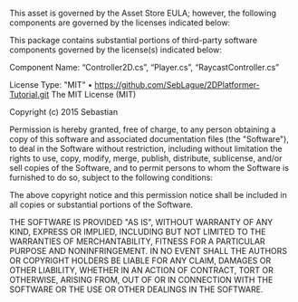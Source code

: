This asset is governed by the Asset Store EULA; however, the following components are governed by the licenses indicated below:

This package contains substantial portions of third-party software components governed by the license(s) indicated below:

﻿Component Name: “Controller2D.cs”, “Player.cs”, “RaycastController.cs”

License Type: "MIT"
•	https://github.com/SebLague/2DPlatformer-Tutorial.git
The MIT License (MIT)

Copyright (c) 2015 Sebastian

Permission is hereby granted, free of charge, to any person obtaining a copy of this software and associated documentation files (the "Software"), to deal in the Software without restriction, including without limitation the rights to use, copy, modify, merge, publish, distribute, sublicense, and/or sell copies of the Software, and to permit persons to whom the Software is furnished to do so, subject to the following conditions:

The above copyright notice and this permission notice shall be included in all copies or substantial portions of the Software.

THE SOFTWARE IS PROVIDED "AS IS", WITHOUT WARRANTY OF ANY KIND, EXPRESS OR IMPLIED, INCLUDING BUT NOT LIMITED TO THE WARRANTIES OF MERCHANTABILITY, FITNESS FOR A PARTICULAR PURPOSE AND NONINFRINGEMENT. IN NO EVENT SHALL THE AUTHORS OR COPYRIGHT HOLDERS BE LIABLE FOR ANY CLAIM, DAMAGES OR OTHER LIABILITY, WHETHER IN AN ACTION OF CONTRACT, TORT OR OTHERWISE, ARISING FROM, OUT OF OR IN CONNECTION WITH THE SOFTWARE OR THE USE OR OTHER DEALINGS IN THE SOFTWARE.
